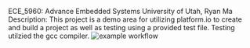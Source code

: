 ECE_5960: Advance Embedded Systems
University of Utah, Ryan Ma
Description: This project is a demo area for utilizing platform.io to create and build a project as well as testing using a provided test file. Testing utilzied the gcc compiler.
![example workflow](https://github.com/<LuanticAsian>/<ECE59660_Lab0>/actions/workflows/main.yml/badge.svg)

